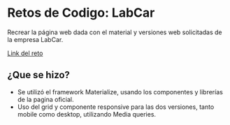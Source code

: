 # Retos de Codigo: LabCar #
Recrear la página web dada con el material y versiones web solicitadas de la empresa LabCar.

[Link del reto](https://lms.laboratoria.la/cohorts/cdmx-2017-10-bc-core-am/courses/social-network/01-css-frameworks/08-code-challenges) 

## ¿Que se hizo? ##
 - Se utilizó el framework Materialize, usando los componentes y librerías de la pagina oficial.
 - Uso del grid y componente responsive para las dos versiones, tanto mobile como desktop, utilizando Media queries.